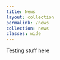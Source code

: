 ```yaml
---
title: News
layout: collection
permalink: /news
collection: news
classes: wide
---
```


Testing stuff here